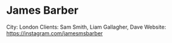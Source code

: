 # James Barber

City: London
Clients: Sam Smith, Liam Gallagher, Dave
Website: https://instagram.com/jamesmsbarber